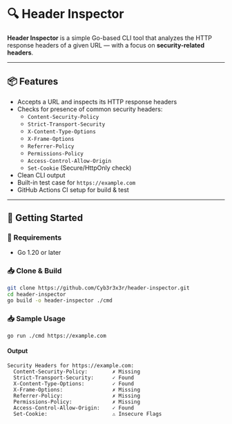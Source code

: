 # 🔍 Header Inspector

**Header Inspector** is a simple Go-based CLI tool that analyzes the HTTP response headers of a given URL — with a focus on **security-related headers**.

---

## 📦 Features

- Accepts a URL and inspects its HTTP response headers
- Checks for presence of common security headers:
  - `Content-Security-Policy`
  - `Strict-Transport-Security`
  - `X-Content-Type-Options`
  - `X-Frame-Options`
  - `Referrer-Policy`
  - `Permissions-Policy`
  - `Access-Control-Allow-Origin`
  - `Set-Cookie` (Secure/HttpOnly check)
- Clean CLI output
- Built-in test case for `https://example.com`
- GitHub Actions CI setup for build & test

---

## 🚀 Getting Started

### 🔧 Requirements
- Go 1.20 or later

### 📥 Clone & Build
```bash
git clone https://github.com/Cyb3r3x3r/header-inspector.git
cd header-inspector
go build -o header-inspector ./cmd
```

### 📥 Sample Usage
```shell
go run ./cmd https://example.com
```

#### Output
```
Security Headers for https://example.com:
  Content-Security-Policy:        ✗ Missing
  Strict-Transport-Security:      ✓ Found
  X-Content-Type-Options:         ✓ Found
  X-Frame-Options:                ✗ Missing
  Referrer-Policy:                ✗ Missing
  Permissions-Policy:             ✗ Missing
  Access-Control-Allow-Origin:    ✓ Found
  Set-Cookie:                     ⚠ Insecure Flags
```